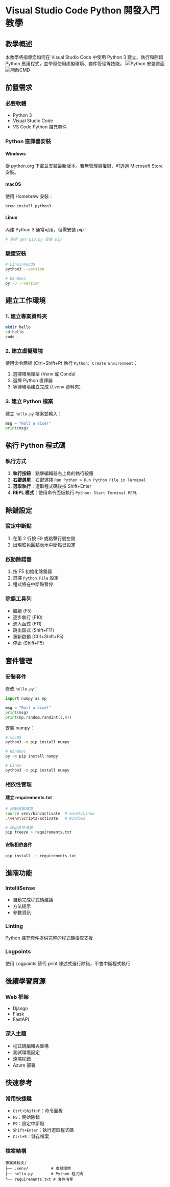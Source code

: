 # Visual Studio Code Python 開發入門教學

## 教學概述
本教學將指導您如何在 Visual Studio Code 中使用 Python 3 建立、執行和除錯 Python 應用程式，並學習使用虛擬環境、套件管理等技能。
![Python 安裝畫面](img/安裝python.png)
![開啟CMD](img/開啟CMD.png)
## 前置需求

### 必要軟體
- Python 3
- Visual Studio Code
- VS Code Python 擴充套件

### Python 直譯器安裝

#### Windows
從 python.org 下載並安裝最新版本。若無管理員權限，可透過 Microsoft Store 安裝。

#### macOS
使用 Homebrew 安裝：
```bash
brew install python3
```

#### Linux
內建 Python 3 通常可用，但需安裝 pip：
```bash
# 使用 get-pip.py 安裝 pip
```

### 驗證安裝
```bash
# Linux/macOS
python3 --version

# Windows
py -3 --version
```

## 建立工作環境

### 1. 建立專案資料夾
```bash
mkdir hello
cd hello
code .
```

### 2. 建立虛擬環境

使用命令面板 (Ctrl+Shift+P) 執行 `Python: Create Environment`：

1. 選擇環境類型 (Venv 或 Conda)
2. 選擇 Python 直譯器
3. 等待環境建立完成 (/.venv 資料夾)

### 3. 建立 Python 檔案

建立 `hello.py` 檔案並輸入：

```python
msg = "Roll a dice!"
print(msg)
```

## 執行 Python 程式碼

### 執行方式

1. **執行按鈕**：點擊編輯器右上角的執行按鈕
2. **右鍵選單**：右鍵選擇 `Run Python > Run Python File in Terminal`
3. **選取執行**：選取程式碼後按 Shift+Enter
4. **REPL 模式**：使用命令面板執行 `Python: Start Terminal REPL`

## 除錯設定

### 設定中斷點
1. 在第 2 行按 F9 或點擊行號左側
2. 出現紅色圓點表示中斷點已設定

### 啟動除錯器
1. 按 F5 初始化除錯器
2. 選擇 `Python File` 設定
3. 程式將在中斷點暫停

### 除錯工具列
- 繼續 (F5)
- 逐步執行 (F10)
- 進入函式 (F11)
- 跳出函式 (Shift+F11)
- 重新啟動 (Ctrl+Shift+F5)
- 停止 (Shift+F5)

## 套件管理

### 安裝套件

修改 `hello.py`：
```python
import numpy as np

msg = "Roll a dice!"
print(msg)
print(np.random.randint(1,9))
```

安裝 numpy：
```bash
# macOS
python3 -m pip install numpy

# Windows
py -m pip install numpy

# Linux
python3 -m pip install numpy
```

### 相依性管理

#### 建立 requirements.txt
```bash
# 啟動虛擬環境
source venv/bin/activate  # macOS/Linux
.\venv\Scripts\activate   # Windows

# 匯出套件清單
pip freeze > requirements.txt
```

#### 安裝相依套件
```bash
pip install -r requirements.txt
```

## 進階功能

### IntelliSense
- 自動完成程式碼建議
- 方法提示
- 參數資訊

### Linting
Python 擴充套件提供完整的程式碼檢查支援

### Logpoints
使用 Logpoints 替代 print 陳述式進行除錯，不會中斷程式執行

## 後續學習資源

### Web 框架
- Django
- Flask  
- FastAPI

### 深入主題
- 程式碼編輯與重構
- 測試環境設定
- 遠端除錯
- Azure 部署

## 快速參考

### 常用快捷鍵
- `Ctrl+Shift+P`：命令面板
- `F5`：開始除錯
- `F9`：設定中斷點
- `Shift+Enter`：執行選取程式碼
- `Ctrl+S`：儲存檔案

### 檔案結構
```
專案資料夾/
├── .venv/          # 虛擬環境
├── hello.py        # Python 程式碼
└── requirements.txt # 套件清單
```